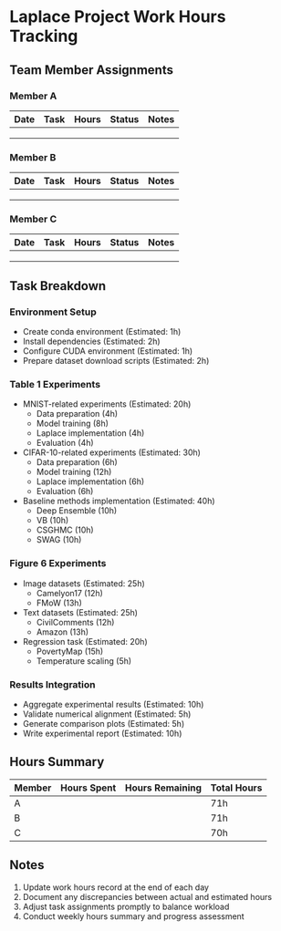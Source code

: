 # Laplace Project Work Hours Tracking

## Team Member Assignments

### Member A
| Date | Task | Hours | Status | Notes |
|------|------|-------|--------|-------|
|      |      |       |        |       |
|      |      |       |        |       |
|      |      |       |        |       |

### Member B
| Date | Task | Hours | Status | Notes |
|------|------|-------|--------|-------|
|      |      |       |        |       |
|      |      |       |        |       |
|      |      |       |        |       |

### Member C
| Date | Task | Hours | Status | Notes |
|------|------|-------|--------|-------|
|      |      |       |        |       |
|      |      |       |        |       |
|      |      |       |        |       |

## Task Breakdown

### Environment Setup
- Create conda environment (Estimated: 1h)
- Install dependencies (Estimated: 2h)
- Configure CUDA environment (Estimated: 1h)
- Prepare dataset download scripts (Estimated: 2h)

### Table 1 Experiments
- MNIST-related experiments (Estimated: 20h)
  - Data preparation (4h)
  - Model training (8h)
  - Laplace implementation (4h)
  - Evaluation (4h)
- CIFAR-10-related experiments (Estimated: 30h)
  - Data preparation (6h)
  - Model training (12h)
  - Laplace implementation (6h)
  - Evaluation (6h)
- Baseline methods implementation (Estimated: 40h)
  - Deep Ensemble (10h)
  - VB (10h)
  - CSGHMC (10h)
  - SWAG (10h)

### Figure 6 Experiments
- Image datasets (Estimated: 25h)
  - Camelyon17 (12h)
  - FMoW (13h)
- Text datasets (Estimated: 25h)
  - CivilComments (12h)
  - Amazon (13h)
- Regression task (Estimated: 20h)
  - PovertyMap (15h)
  - Temperature scaling (5h)

### Results Integration
- Aggregate experimental results (Estimated: 10h)
- Validate numerical alignment (Estimated: 5h)
- Generate comparison plots (Estimated: 5h)
- Write experimental report (Estimated: 10h)

## Hours Summary
| Member | Hours Spent | Hours Remaining | Total Hours |
|--------|-------------|-----------------|-------------|
| A      |             |                 | 71h         |
| B      |             |                 | 71h         |
| C      |             |                 | 70h         |

## Notes
1. Update work hours record at the end of each day
2. Document any discrepancies between actual and estimated hours
3. Adjust task assignments promptly to balance workload
4. Conduct weekly hours summary and progress assessment 